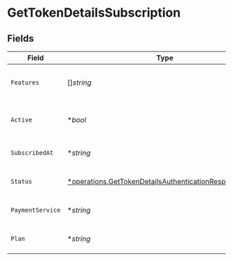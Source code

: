 # GetTokenDetailsSubscription


## Fields

| Field                                                                                                                             | Type                                                                                                                              | Required                                                                                                                          | Description                                                                                                                       | Example                                                                                                                           |
| --------------------------------------------------------------------------------------------------------------------------------- | --------------------------------------------------------------------------------------------------------------------------------- | --------------------------------------------------------------------------------------------------------------------------------- | --------------------------------------------------------------------------------------------------------------------------------- | --------------------------------------------------------------------------------------------------------------------------------- |
| `Features`                                                                                                                        | []*string*                                                                                                                        | :heavy_minus_sign:                                                                                                                | List of features allowed on your Plex Pass subscription                                                                           |                                                                                                                                   |
| `Active`                                                                                                                          | **bool*                                                                                                                           | :heavy_minus_sign:                                                                                                                | If the account's Plex Pass subscription is active                                                                                 | true                                                                                                                              |
| `SubscribedAt`                                                                                                                    | **string*                                                                                                                         | :heavy_minus_sign:                                                                                                                | Date the account subscribed to Plex Pass                                                                                          | 2021-04-12T18:21:12Z                                                                                                              |
| `Status`                                                                                                                          | [*operations.GetTokenDetailsAuthenticationResponseStatus](../../models/operations/gettokendetailsauthenticationresponsestatus.md) | :heavy_minus_sign:                                                                                                                | String representation of subscriptionActive                                                                                       | Inactive                                                                                                                          |
| `PaymentService`                                                                                                                  | **string*                                                                                                                         | :heavy_minus_sign:                                                                                                                | Payment service used for your Plex Pass subscription                                                                              |                                                                                                                                   |
| `Plan`                                                                                                                            | **string*                                                                                                                         | :heavy_minus_sign:                                                                                                                | Name of Plex Pass subscription plan                                                                                               |                                                                                                                                   |